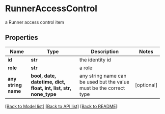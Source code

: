 # RunnerAccessControl

a Runner access control item

## Properties
Name | Type | Description | Notes
------------ | ------------- | ------------- | -------------
**id** | **str** | the identity id | 
**role** | **str** | a role | 
**any string name** | **bool, date, datetime, dict, float, int, list, str, none_type** | any string name can be used but the value must be the correct type | [optional]

[[Back to Model list]](../README.md#documentation-for-models) [[Back to API list]](../README.md#documentation-for-api-endpoints) [[Back to README]](../README.md)


